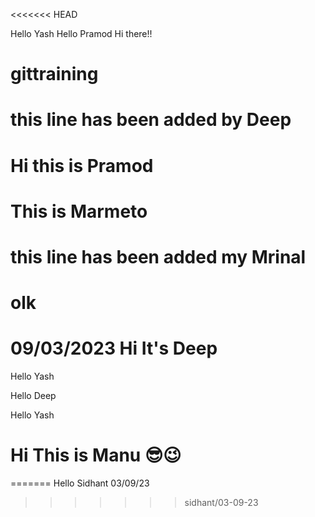 <<<<<<< HEAD

Hello Yash
Hello Pramod
Hi there!!

# gittraining
# this line has been added by Deep
# Hi this is Pramod
# This is Marmeto
# this line has been added my Mrinal
# olk

# 09/03/2023  Hi It's Deep
Hello Yash

Hello Deep 

Hello Yash

# Hi This is Manu 😎😉



=======
Hello Sidhant 03/09/23
>>>>>>> sidhant/03-09-23
